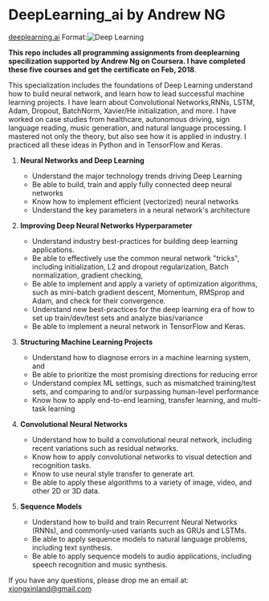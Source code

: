 # DeepLearning_ai by Andrew NG 
[deeplearning.ai](https://www.deeplearning.ai) 
Format:![Deep Learning](https://rexplorations.wordpress.com/2017/10/21/andrew-ngs-deeplearning-ai-coursera-certification)

**This repo includes all programming assignments from deeplearning specilization supported by Andrew Ng on Coursera. I have completed these five courses and get the certificate on Feb, 2018**.

This specialization includes the foundations of Deep Learning understand how to build neural network, and learn how to lead successful machine learning projects. I have learn about Convolutional Networks,RNNs, LSTM, Adam, Dropout, BatchNorm, Xavier/He initialization, and more. I have worked on case studies from healthcare, autonomous driving, sign language reading, music generation, and natural language processing. I mastered not only the theory, but also see how it is applied in industry. I practiced all these ideas in Python and in TensorFlow and Keras.

1. **Neural Networks and Deep Learning**
   - Understand the major technology trends driving Deep Learning
   - Be able to build, train and apply fully connected deep neural networks 
   - Know how to implement efficient (vectorized) neural networks 
   - Understand the key parameters in a neural network's architecture 
   
2. **Improving Deep Neural Networks Hyperparameter**
   - Understand industry best-practices for building deep learning applications. 
   - Be able to effectively use the common neural network "tricks", including initialization, L2 and dropout regularization, Batch     normalization, gradient checking, 
   - Be able to implement and apply a variety of optimization algorithms, such as mini-batch gradient descent, Momentum, RMSprop and Adam, and check for their convergence. 
   - Understand new best-practices for the deep learning era of how to set up train/dev/test sets and analyze bias/variance
   - Be able to implement a neural network in TensorFlow and Keras.
   
   
3. **Structuring Machine Learning Projects**

   - Understand how to diagnose errors in a machine learning system, and 
   - Be able to prioritize the most promising directions for reducing error
   - Understand complex ML settings, such as mismatched training/test sets, and comparing to and/or surpassing human-level performance
   - Know how to apply end-to-end learning, transfer learning, and multi-task learning
   
4. **Convolutional Neural Networks**
   - Understand how to build a convolutional neural network, including recent variations such as residual networks.
   - Know how to apply convolutional networks to visual detection and recognition tasks.
   - Know to use neural style transfer to generate art.
   - Be able to apply these algorithms to a variety of image, video, and other 2D or 3D data.

5. **Sequence Models**
   - Understand how to build and train Recurrent Neural Networks (RNNs), and commonly-used variants such as GRUs and LSTMs.
   - Be able to apply sequence models to natural language problems, including text synthesis. 
   - Be able to apply sequence models to audio applications, including speech recognition and music synthesis.


If you have any questions, please drop me an email at: xiongxinland@gmail.com
